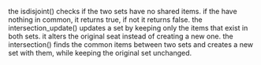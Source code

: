 the isdisjoint() checks if the two sets have no shared items. if the have nothing in common, it returns true, if not it returns false.
the intersection_update() updates a set by keeping only the items that exist in both sets. it alters the original seat instead of creating a new one.
the intersection() finds the common items between two sets and creates a new set with them, while keeping the original set unchanged.